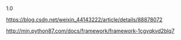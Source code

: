 1.0

https://blog.csdn.net/weixin_44143222/article/details/88878072

http://min.python87.com/docs/framework/framework-1cgvqkvd2blq7

